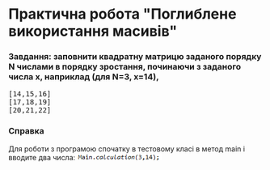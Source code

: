 # Практична робота "Поглиблене використання масивів"
### Завдання: заповнити квадратну матрицю заданого порядку N числами в порядку зростання, починаючи з заданого числа x, наприклад (для N=3, x=14), 
<pre>
[14,15,16]
[17,18,19]
[20,21,22]</pre>

### Справка 
Для роботи з програмою спочатку в тестовому класі в метод main і вводите два числа:
![image](https://raw.githubusercontent.com/ppc-ntu-khpi/arrays-advanced-batl64/master/java-1.png?token=GHSAT0AAAAAABSPRZ6EX6NNZ2OSZBPUQNB6YTVMKKA)
